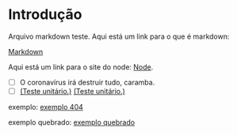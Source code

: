 # Introdução

Arquivo markdown teste. Aqui está um link para o que é markdown: 

[Markdown](https://pt.wikipedia.org/wiki/Markdown)

Aqui está um link para o site do node: [Node](https://nodejs.org/en/).

* [ ] O coronavírus irá destruir tudo, caramba.
* [ ] [(Teste unitário.)](https://jestjs.io/docs/pt-BR/getting-started)
[(Teste unitário.)](https://jestjs.io/docs/pt-BR/getting-started)

exemplo: [exemplo 404](https://app.slack.com/client/SS2TOZ)

exemplo quebrado: [exemplo quebrado](https://haushuahsuahsua)